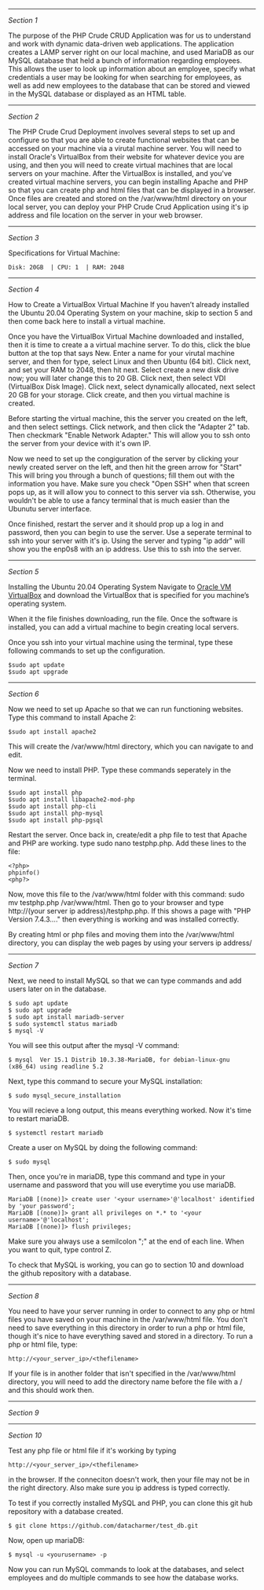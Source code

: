 ___________
*Section 1*

The purpose of the PHP Crude CRUD Application was for us to understand and work with dynamic 
data-driven web applications. The application creates a LAMP server right on our local machine, 
and used MariaDB as our MySQL database that held a bunch of information regarding employees. 
This allows the user to look up information about an employee, specify what credentials a user 
may be looking for when searching for employees, as well as add new employees to the database 
that can be stored and viewed in the MySQL database or displayed as an HTML table. 

___________
*Section 2*

The PHP Crude Crud Deployment involves several steps to set up and configure so that you are able 
to create functional websites that can be accessed on your machine via a virutal machine server. 
You will need to install Oracle's VirtualBox from their website for whatever device you are using, 
and then you will need to create virtual machines that are local servers on your machine. After the 
VirtualBox is installed, and you've created virtual machine servers, you can begin installing Apache
and PHP so that you can create php and html files that can be displayed in a browser. Once files are 
created and stored on the /var/www/html directory on your local server, you can deploy your PHP Crude
Crud Application using it's ip address and file location on the server in your web browser. 


___________
*Section 3*

Specifications for Virtual Machine:
```
Disk: 20GB	| CPU: 1  |	RAM: 2048
```

___________
*Section 4*

How to Create a VirtualBox Virtual Machine
If you haven’t already installed the Ubuntu 20.04 Operating System on your machine, 
skip to section 5 and then come back here to install a virtual machine.

Once you have the VirtualBox Virtual Machine downloaded and installed, then it is time
to create a a virtual machine server. 
To do this, click the blue button at the top that says New. 
Enter a name for your virutal machine server, and then for type, select Linux and then Ubuntu (64 bit).
Click next, and set your RAM to 2048, then hit next. Select create a new disk drive now; you will later change this to 20 GB. 
Click next, then select VDI (VirtualBox Disk Image). Click next, select dynamically allocated, next select 20 GB for your storage. 
Click create, and then you virtual machine is created. 

Before starting the virtual machine, this the server you created on the left, and then select settings. Click network, and then click the "Adapter 2" tab.
Then checkmark "Enable Network Adapter." This will allow you to ssh onto the server from your device with it's own IP. 

Now we need to set up the congiguration of the server by clicking your newly created server on the left, and then hit the green arrow for "Start"
This will bring you through a bunch of questions; fill them out with the information you have. Make sure you check "Open SSH" when that screen pops up,
as it will allow you to connect to this server via ssh. Otherwise, you wouldn't be able to use a fancy terminal that is much easier than the Ubunutu server interface. 

Once finished, restart the server and it should prop up a log in and password, then you can begin to use the server. Use a seperate terminal to ssh into your server with it's ip. Using the server and typing "ip addr" will show you the enp0s8 with an ip address. Use this to ssh into the server.
___________
*Section 5*

Installing the Ubuntu 20.04 Operating System 
Navigate to [Oracle VM VirtualBox](https://www.virtualbox.org/) and download the
VirtualBox that is specified for you machine’s
operating system. 

When it the file finishes downloading, run the file. 
Once the software is installed, you can add a virtual machine to begin creating local servers. 

Once you ssh into your virtual machine using the terminal, type these following commands to set up the configuration.
```
$sudo apt update
$sudo apt upgrade
```
___________
*Section 6*

Now we need to set up Apache so that we can run functioning websites. 
Type this command to install Apache 2:
```
$sudo apt install apache2
```
This will create the /var/www/html directory, which you can navigate to and edit.

Now we need to install PHP.
Type these commands seperately in the terminal. 
```
$sudo apt install php
$sudo apt install libapache2-mod-php
$sudo apt install php-cli
$sudo apt install php-mysql
$sudo apt install php-pgsql
```
Restart the server.
Once back in, create/edit a php file to test that Apache and PHP are working. 
type sudo nano testphp.php.
Add these lines to the file:

```
<?php>
phpinfo()
<php?>
```

Now, move this file to the /var/www/html folder with this command: sudo mv testphp.php /var/www/html.
Then go to your browser and type http://(your server ip address)/testphp.php. 
If this shows a page with "PHP Version 7.4.3...." then everything is working and was installed correctly. 

By creating html or php files and moving them into the /var/www/html directory, you can display the web pages by using your servers
ip address/<name of file you want to be dipslayed>


___________
*Section 7*

Next, we need to install MySQL so that we can type commands and add users later on in the database.
 
```
$ sudo apt update
$ sudo apt upgrade 
$ sudo apt install mariadb-server
$ sudo systemctl status mariadb
$ mysql -V
```
You will see this output after the mysql -V command:
```
$ mysql  Ver 15.1 Distrib 10.3.38-MariaDB, for debian-linux-gnu (x86_64) using readline 5.2
```
Next, type this command to secure your MySQL installation:
```
$ sudo mysql_secure_installation
```
You will recieve a long output, this means everything worked. Now it's time to restart mariaDB.
```
$ systemctl restart mariadb
```
Create a user on MySQL by doing the following command:
```
$ sudo mysql
```
Then, once you're in mariaDB, type this command and type in your username and password that you will use
everytime you use mariaDB.
```
MariaDB [(none)]> create user '<your username>'@'localhost' identified by 'your password';
MariaDB [(none)]> grant all privileges on *.* to '<your username>'@'localhost';
MariaDB [(none)]> flush privileges;

```
Make sure you always use a semilcolon ";" at the end of each line. When you want to quit, type control Z.

To check that MySQL is working, you can go to section 10 and download the github repository with a 
database.
 
___________
*Section 8*

You need to have your server running in order to connect to any php or html files you have saved 
on your machine in the /var/www/html file. You don't need to save everything in this directory in 
order to run a php or html file, though it's nice to have everything saved and stored in a 
directory. To run a php or html file, type:
 
```
http://<your_server_ip>/<thefilename>
```
 
If your file is in another folder that isn't specified in the /var/www/html directory, you will need to add
the directory name before the file with a / and this should work then. 

___________
*Section 9*


___________
*Section 10*
 
Test any php file or html file if it's working by typing 
```
http://<your_server_ip>/<thefilename>
```
in the browser.
If the conneciton doesn't work, then your file may not be in the right directory. Also make sure you ip address is typed correctly. 

To test if you correctly installed MySQL and PHP, you can clone this git hub repository with a database created.
```
$ git clone https://github.com/datacharmer/test_db.git
```
Now, open up mariaDB:
```
$ mysql -u <yourusername> -p
```
Now you can run MySQL commands to look at the databases, and select employees and do multiple commands to see how the database works.
